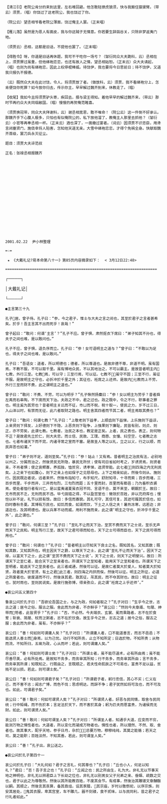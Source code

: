 <!-- { "loadSidebar": true } -->
    【清江引】老院公肯分的来到这里，左右难回避。他怎敢轻撩虎狼须，快与我搬住猿猱臂。（带云）须贾，（唱）你饶过了这老院公，我也饶过了你。

    （院公云）望丞相爷看老院公薄面，饶过俺主人罢。（正末唱）

    【雁儿落】虽然是为恩人有面皮，我与你这贼子无情意。你若要生辞函谷关，只除非梦返夷门地。

    （须贾云）丞相，这都是旧话，不提他也罢了。（正末唱）

    【得胜令】呀，你道是旧话再休题，我可不干吃你一场亏？（邹衍同众大夫跪科，云）丞相在上，须贾罪过虽重，但他绨袍恋恋，也还有故人之情，望丞相姑恕。（正末云）众大夫请起，（唱）也则为尚有绨袍恋，因此上权停棍棒威。待饶伊，我也要将今日思前日；待不饶伊，又道我只报仇不报德。

    （云）既然众大夫在此讨饶，令人，将须贾放了者。（做放科，云）须贾，我不看绨袍分上，怎肯便饶你死罪？如今放你归去，传示你主，早早解过魏齐到来，休教走了。（唱）

    【收尾】我如今且将须贾驴头寄，疾回去，报与梁王得知。着他早早的解过魏齐来，（带云）那时节再约众大夫同临敝国，（唱）慢慢的再贺俺范睢喜。

    （须贾换冠带，同众大夫拜谢科，云）谢丞相宽恩，敢不唯命！（院公云）这一件倒不好承认。那魏齐手下心腹人极多，只怕也有似俺院公的，私下放他溜了，教俺主人那里去抓他？（邹衍云）小官等再奉丞相一杯。（正末云）酒也深了，一面撤过宴者。（词云）因须贾不识忠臣，用谗言闭塞贤门，施侥幸将人陷害，怎知他天道无亲。大雪中绨袍恋恋，才得个免祸全身。快献取魏齐首级，罢刀兵永灭征尘。

    题目：须贾大夫谇范叔

    正名：张禄丞相报魏齐

   

   

   

   

   

   

   

   

   

    2001.02.22  尹小林整理

    =☆=

     ★ 《大戴礼记?易本命第八十一》第85页内容摘录如下：  < 3月12日22:48>

    ====================================================================

   

   

   

   

   

   

   

   

   ┌────┐

   

   

   

   

   

   

   

   

   │大戴礼记│

   

   

   

   

   

   

   

   

   └────┘

    ●主言第三十九

    孔子居，曾子侍。孔子曰：“参，今之君子，惟士与大夫之言之间也，其至於君子之言者甚希矣。於乎！吾主言其不出而死乎！哀哉！”

    曾子起曰：“敢问：何谓‘主言’？”孔子不应。曾子惧，肃然抠衣下席曰：“弟子知其不孙也，得夫子之间也难，是以敢问也。”

    孔子不应，曾子惧，退负序而立。孔子曰：“参！女可语明主之道与？”曾子曰：“不敢以为足也，得夫子之间也难，是以敢问。”

    孔子曰：“吾语女：道者，所以明德也；德者，所以尊道也。是故非德不尊，非道不明。虽有国焉，不教不服，不可以取千里。虽有博地众民，不以其地治之，不可以霸主。是故昔者明主内七教，外行三至。七教焉，可以守；三至行焉，可以征。七教不，虽守不固；三至不行，虽征不服。是故明主之守也，必折冲於千里之外；其征也，衽席之上还师。是故内七教而上不劳，外行三至而财不费，此之谓明主之道也。”

    曾子曰：“敢问：不费、不劳，可以为明乎？”孔子愀然扬麋曰：“参！女以明主为劳乎？昔者舜左禹而右皋陶，不下席而天下治。夫政之不中，君之过也。政之既中，令之不行，职事者之罪也。明主奚为其劳也？昔者明主关讥而不征，市ㄩ而不税，税十取一，使民之力，岁不过三日，入山泽以时，有禁而无征，此六者取财之路也。明主舍其四者而节其二者，明主焉取其费也？”

    曾子曰：“敢问：何谓七教？”孔子曰：“上敬老则下益孝，上顺齿则下益悌，上乐施则下益谅，上亲贤则下择友，上好德则下不隐，上恶贪则下耻争，上强果则下廉耻，民皆有别，则贞、则正，亦不劳矣，此谓七教。七教者，治民之本也，教定是正矣。上者，民之表也。表正，则何物不正？是故君先立於仁，则大夫忠，而士信、民敦、工璞、商悫、女憧、妇空空，七者教之志也。七者布诸天下而不窕，内诸寻常之室而不塞。是故圣人等之以礼，立之以义，行之以顺，而民弃恶也如灌。”

    曾子曰：“弟子则不足，道则至矣。”孔子曰：“参！姑止！又有焉。昔者明主之治民有法，必别地以州之，分属而治之，然後贤民无所隐，暴民无所伏；使有司日省如时考之，岁诱贤焉，则贤者亲，不肖者惧；使之哀鳏寡，养孤独，恤贫穷，诱孝悌，选贤举能。此七者，则四海之内无刑民矣。上之亲下也如腹心，则下之亲上也如保子之见慈母也。上下之相亲如此，然後令则从、施则行。因民既迩者说，远者来怀。然後布指知寸，布手知尺，舒肘知寻，十寻而索；百步而堵，三百步而里，千步而井，三井而句烈，三句烈而距；五十里而封，百里而有都邑；乃为畜积衣裘焉，使处者恤行者有兴亡。是以蛮夷诸夏虽衣冠不同、言语不合，莫不来至，朝觐於王。故曰：无市而民不乏，无刑而民不违。毕弋田猎之得，不以盈宫室也：徵敛於百姓，非以充府库也；慢怛以补不足，礼节以损有馀。故曰：多信而寡貌。其礼可守，其信可复，其迹可履其於信也，如四时春秋冬夏。其博有万民也，如饥而食，如渴而饮，下土之人信之夫！暑热冻寒，远若迩；非道迩也，及其明德也。是以兵革不动而威，用利不施而亲，此之谓‘明主之守也，折冲乎千里之外’，此之谓也。”

    曾子曰：“敢问，何谓三至？”孔子曰：“至礼不让而天下治，至赏不费而天下之士说，至乐无声而天下之民和。明主笃行三至，故天下之君可得而知也，天下之士可得而臣也，天下之民可得而用也。”

    曾子曰：“敢问：何谓也？”孔子曰：“昔者明主以尽知天下良士之名，既知其名，又知其数；既知其数，又知其所在。明主因天下之爵，以尊天下之士，此之谓‘至礼不让而天下治’。因天下之禄，以富天下之士，此之谓‘至赏不费而天下之士说’。天下之士说，则天下之明誉兴。故曰：所谓天下之至仁者，能合天下之至亲者也。所谓天下之至知者，能用天下之至和者也。所谓天下之至明者，能选天下之至良者也。此三者咸通，然後可以征。是故仁者莫大於爱人，知者莫大於知贤，政者莫大於官贤，有土之君此三者，则四海之内拱而俟，然後可以征。明主之所征，必道之所废者也。彼废道而不行，然後诛其君，致其征，吊其民，而不夺其财也。故曰：明主之征也，犹时雨也，至则民说矣。是故行施弥博，得亲弥众，此之谓‘衽席之上乎还师’。”

    ●哀公问五义第四十

    鲁哀公问於孔子曰：“吾欲论吾国之士，与之为政，何如者取之？”孔子对曰：“生乎今之世，志古之道；居今之俗，服古之服。舍此而为非者，不亦鲜乎？”哀公曰：“然则今夫章甫、句屦、绅带而笏者，此皆贤乎？”孔子曰：“否，不必然。今夫端衣、玄裳、冕而乘路者，志不在於食荤；斩衰、简屦、杖而ヱ粥者，志不在於饮食。故生乎今之世，志古之道；居今之俗，服古之服；舍此而为非者，虽有，不亦鲜乎？”

    哀公曰：“善！何如则可谓庸人矣？”孔子对曰：“所谓庸人者，口不能道善言，而志不邑邑；不能选贤人善士而身焉，以为己忧。动行不知所务，止立不知所定；日选於物，不知所贵；从物而流，不知所归，五凿为政，心从而坏；若此，则可谓庸人矣。”

    哀公曰：“善！何如则可谓士矣？”孔子对曰：“所谓士者，虽不能尽道术，必有所由焉；虽不能尽善尽美，必有所处焉。是故知不务多，而务审其所知；行不务多，而务审其所由；言不务多，而务审其所谓；知既知之，行既由之，言既顺之，若夫性命肌肤之不可易也，富贵不足以益，贫贱不足以损。若此，则可谓士矣。”

    哀公曰：“善！何如则可谓君子矣？”孔子对曰：“所谓君子者，躬行忠信，其心不买；仁义在己，而不害不志；闻志广博，而色不伐；思虑明达，而辞不争；君子犹然如将可及也，而不可及也。如此，可谓君子矣。”

    哀公曰：“善！敢问：何如可谓贤人矣？”孔子对曰：“所谓贤人者，好恶与民同情，取舍与民同统；行中矩绳，而不伤於本；言足法於天下，而不害於其身；躬为匹夫而愿富贵，为诸侯而无财。如此，则可谓贤人矣。”

    哀公曰：“善！敢问：何如可谓圣人矣？”孔子对曰：“所谓圣人者，知通乎大道，应变而不穷，能测万物之情性者也。大道者，所以变化而凝成万物者也。情性也者，所以理然、不然、取、舍者也。故其事大，配乎天地，参乎日月，杂於，总要万物，穆穆纯纯，其莫之能循；若天之司，莫之能职；百姓淡然，不知其善。若此，则可谓圣人矣。”

    哀公曰：“善！”孔子出，哀公送之。

    ●哀公问於孔子第四十一

    哀公问於孔子曰：“大礼何如？君子之言礼，何其尊也？”孔子曰：“丘也小人，何足以知礼？”君曰：“否！吾子言之也！”孔子曰：“丘闻之也：民之所由生，礼为大。非礼无以节事天地之神明也，非礼无以辨君臣上下长幼之位也，非礼无以别男女父子兄弟之亲、昏姻、疏数之交也，君子以此之为尊敬然。然後以其所能教百姓，不废其会节。有成事，然後治其雕镂文章黼黻以嗣。其顺之，然後言其丧算，备其鼎俎，设其豕腊，其宗庙，岁时以敬祭祀，以序宗族，则安其居处，鬼其衣服，卑其宫室，车不雕几，器不刻镂，食不贰味，以与民同利，昔之君子之行礼者如此。”

